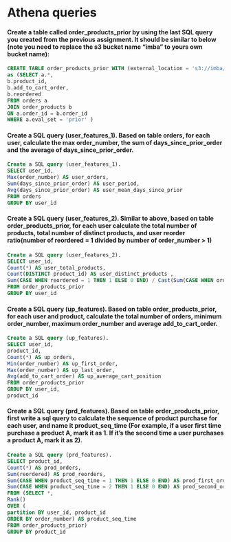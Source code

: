 # Athena queries

#### Create a table called order_products_prior by using the last SQL query you created from the previous assignment. It should be similar to below (note you need to replace the s3 bucket name “imba” to yours own bucket name):

```sql
CREATE TABLE order_products_prior WITH (external_location = 's3://imba/features/order_products_prior/', format = 'parquet')
as (SELECT a.*,
b.product_id,
b.add_to_cart_order,
b.reordered
FROM orders a
JOIN order_products b
ON a.order_id = b.order_id
WHERE a.eval_set = 'prior' )
```

#### Create a SQL query (user_features_1). Based on table orders, for each user, calculate the max order_number, the sum of days_since_prior_order and the average of days_since_prior_order.
```sql
Create a SQL query (user_features_1).
SELECT user_id,
Max(order_number) AS user_orders,
Sum(days_since_prior_order) AS user_period,
Avg(days_since_prior_order) AS user_mean_days_since_prior
FROM orders
GROUP BY user_id
```


#### Create a SQL query (user_features_2). Similar to above, based on table order_products_prior, for each user calculate the total number of products, total number of distinct products, and user reorder ratio(number of reordered = 1 divided by number of order_number > 1)
```sql
Create a SQL query (user_features_2).
SELECT user_id,
Count(*) AS user_total_products,
Count(DISTINCT product_id) AS user_distinct_products ,
Sum(CASE WHEN reordered = 1 THEN 1 ELSE 0 END) / Cast(Sum(CASE WHEN order_number > 1 THEN 1 ELSE 0 END) AS DOUBLE) AS user_reorder_ratio
FROM order_products_prior
GROUP BY user_id
```


#### Create a SQL query (up_features). Based on table order_products_prior, for each user and product, calculate the total number of orders, minimum order_number, maximum order_number and average add_to_cart_order.
```sql
Create a SQL query (up_features).
SELECT user_id,
product_id,
Count(*) AS up_orders,
Min(order_number) AS up_first_order,
Max(order_number) AS up_last_order,
Avg(add_to_cart_order) AS up_average_cart_position
FROM order_products_prior
GROUP BY user_id,
product_id
```
#### Create a SQL query (prd_features). Based on table order_products_prior, first write a sql query to calculate the sequence of product purchase for each user, and name it product_seq_time (For example, if a user first time purchase a product A, mark it as 1. If it’s the second time a user purchases a product A, mark it as 2).
```sql
Create a SQL query (prd_features).
SELECT product_id,
Count(*) AS prod_orders,
Sum(reordered) AS prod_reorders,
Sum(CASE WHEN product_seq_time = 1 THEN 1 ELSE 0 END) AS prod_first_orders,
Sum(CASE WHEN product_seq_time = 2 THEN 1 ELSE 0 END) AS prod_second_orders
FROM (SELECT *,
Rank()
OVER (
partition BY user_id, product_id
ORDER BY order_number) AS product_seq_time
FROM order_products_prior)
GROUP BY product_id
```